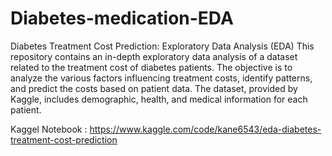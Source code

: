 # Diabetes-medication-EDA
Diabetes Treatment Cost Prediction: Exploratory Data Analysis (EDA)
This repository contains an in-depth exploratory data analysis of a dataset related to the treatment cost of diabetes patients. The objective is to analyze the various factors influencing treatment costs, identify patterns, and predict the costs based on patient data. The dataset, provided by Kaggle, includes demographic, health, and medical information for each patient.

Kaggel Notebook : https://www.kaggle.com/code/kane6543/eda-diabetes-treatment-cost-prediction
